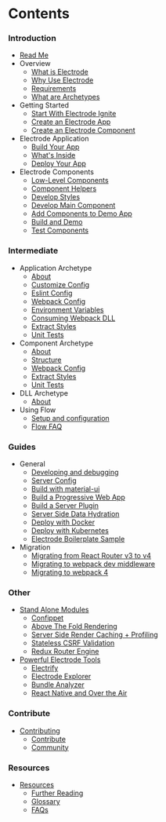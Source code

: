 # Contents

### Introduction

- [Read Me](README.md)
- Overview
  - [What is Electrode](overview/what-is-electrode.md)
  - [Why Use Electrode](overview/why-use-electrode.md)
  - [Requirements](overview/requirements.md)
  - [What are Archetypes](/overview/what-are-archetypes.md)
- Getting Started
  - [Start With Electrode Ignite](/chapter1/quick-start/start-with-ignite.md)
  - [Create an Electrode App](/chapter1/quick-start/start-with-app.md)
  - [Create an Electrode Component](/chapter1/quick-start/start-with-component.md)
- Electrode Application
  - [Build Your App](/chapter1/further-develop-app/build-app.md)
  - [What's Inside](/chapter1/further-develop-app/whats-inside.md)
  - [Deploy Your App](/chapter1/further-develop-app/deploy-your-app.md)
- Electrode Components
  - [Low-Level Components](/chapter1/further-develop-component/low-level-components.md)
  - [Component Helpers](/chapter1/further-develop-component/component-helpers.md)
  - [Develop Styles](/chapter1/further-develop-component/develop-styles.md)
  - [Develop Main Component](chapter1/further-develop-component/develop-main-component.md)
  - [Add Components to Demo App](/chapter1/further-develop-component/add-to-demo-app.md)
  - [Build and Demo](/chapter1/further-develop-component/build-and-demo.md)
  - [Test Components](/chapter1/further-develop-component/test-components.md)

### Intermediate

- Application Archetype
  - [About](/chapter1/intermediate/app-archetype/README.md)
  - [Customize Config](/chapter1/intermediate/app-archetype/customize-config.md)
  - [Eslint Config](/chapter1/intermediate/app-archetype/eslint.md)
  - [Webpack Config](/chapter1/intermediate/app-archetype/webpack-config.md)
  - [Environment Variables](/chapter1/intermediate/app-archetype/env-vars.md)
  - [Consuming Webpack DLL](chapter1/intermediate/app-archetype/load-dll.md)
  - [Extract Styles](/chapter1/intermediate/app-archetype/extract-styles.md)
  - [Unit Tests](/chapter1/intermediate/app-archetype/unit-tests.md)
- Component Archetype
  - [About](/chapter1/intermediate/component-archetype/README.md)
  - [Structure](/chapter1/intermediate/component-archetype/component-archetype-structure.md)
  - [Webpack Config](/chapter1/intermediate/component-archetype/webpack-config.md)
  - [Extract Styles](/chapter1/intermediate/component-archetype/extract-styles.md)
  - [Unit Tests](/chapter1/intermediate/component-archetype/unit-tests.md)
- DLL Archetype
  - [About](chapter1/intermediate/dll-archetype/README.md)
- Using Flow
  - [Setup and configuration](/chapter1/intermediate/flow.md)
  - [Flow FAQ](/chapter1/intermediate/flow-faq.md)

### Guides

- General
  - [Developing and debugging](guides/dev-and-debug.md)
  - [Server Config](chapter1/intermediate/server-config.md)
  - [Build with material-ui](chapter1/intermediate/build-with-material-ui.md)
  - [Build a Progressive Web App](chapter1/intermediate/build-a-progressive-web-app.md)
  - [Build a Server Plugin](chapter1/intermediate/build-a-server-plugin.md)
  - [Server Side Data Hydration](chapter1/intermediate/server-side-data-hydration.md)
  - [Deploy with Docker](chapter1/intermediate/more-deployments/docker.md)
  - [Deploy with Kubernetes](chapter1/intermediate/more-deployments/kubernetes.md)
  - [Electrode Boilerplate Sample](chapter1/advanced/you-can-view-an-example-bundleanalyzetsv-output-using-the-electrode-boilerplate-code.md)
- Migration
  - [Migrating from React Router v3 to v4](guides/rr3-to-rr4.md)
  - [Migrating to webpack dev middleware](guides/webpack-dev-middleware.md)
  - [Migrating to webpack 4](guides/webpack4.md)

### Other

- [Stand Alone Modules](chapter1/advanced/stand-alone-modules.md)
  - [Confippet](chapter1/advanced/stand-alone-modules/confippet.md)
  - [Above The Fold Rendering](chapter1/advanced/stand-alone-modules/above-the-fold-rendering.md)
  - [Server Side Render Caching + Profiling](chapter1/advanced/stand-alone-modules/server-side-render-caching-+-profiling.md)
  - [Stateless CSRF Validation](chapter1/advanced/stand-alone-modules/stateless-csrf-validation.md)
  - [Redux Router Engine](chapter1/advanced/stand-alone-modules/redux-router-engine.md)
- [Powerful Electrode Tools](chapter1/advanced/powerful-electrode-tools.md)
  - [Electrify](chapter1/advanced/powerful-electrode-tools/electrify.md)
  - [Electrode Explorer](chapter1/advanced/powerful-electrode-tools/electrode-explorer.md)
  - [Bundle Analyzer](chapter1/advanced/powerful-electrode-tools/bundle-analyzer.md)
  - [React Native and Over the Air](chapter1/over-the-air/react-native-and-over-the-air.md)

### Contribute

- [Contributing](contributing.md)
  - [Contribute](contribute.md)
  - [Community](community.md)

### Resources

- [Resources](resources.md)
  - [Further Reading](resources/further-reading.md)
  - [Glossary](resources/glossary.md)
  - [FAQs](resources/faqs.md)
